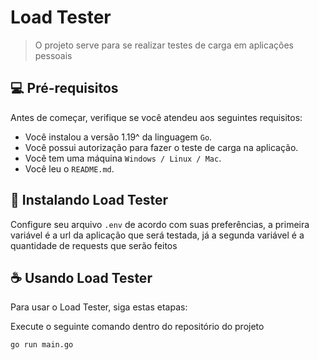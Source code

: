 # Load Tester

> O projeto serve para se realizar testes de carga em aplicações pessoais

## 💻 Pré-requisitos

Antes de começar, verifique se você atendeu aos seguintes requisitos:

* Você instalou a versão 1.19^ da linguagem `Go`.
* Você possui autorização para fazer o teste de carga na aplicação.
* Você tem uma máquina `Windows / Linux / Mac`.
* Você leu o `README.md`.

## 🚀 Instalando Load Tester

Configure seu arquivo `.env` de acordo com suas preferências, a primeira variável
é a url da aplicação que será testada, já a segunda variável é a quantidade de
requests que serão feitos

## ☕ Usando Load Tester

Para usar o Load Tester, siga estas etapas:

Execute o seguinte comando dentro do repositório do projeto
```
go run main.go
```

